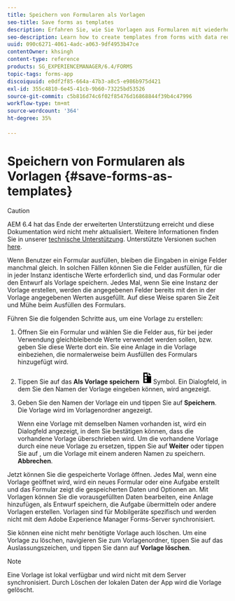 ```yaml
---
title: Speichern von Formularen als Vorlagen
seo-title: Save forms as templates
description: Erfahren Sie, wie Sie Vorlagen aus Formularen mit wiederholt erforderlichen Daten erstellen.
seo-description: Learn how to create templates from forms with data required repeatedly.
uuid: 090c6271-4061-4adc-a063-9df4953b47ce
contentOwner: khsingh
content-type: reference
products: SG_EXPERIENCEMANAGER/6.4/FORMS
topic-tags: forms-app
discoiquuid: e0df2f85-664a-47b3-a8c5-e986b975d421
exl-id: 355c4810-6e45-41cb-9b60-73225bd53526
source-git-commit: c5b816d74c6f02f85476d16868844f39b4c47996
workflow-type: tm+mt
source-wordcount: '364'
ht-degree: 35%

---
```


# Speichern von Formularen als Vorlagen {#save-forms-as-templates}

>[!CAUTION]
>
>AEM 6.4 hat das Ende der erweiterten Unterstützung erreicht und diese Dokumentation wird nicht mehr aktualisiert. Weitere Informationen finden Sie in unserer [technische Unterstützung](https://helpx.adobe.com/de/support/programs/eol-matrix.html). Unterstützte Versionen suchen [here](https://experienceleague.adobe.com/docs/?lang=de).

Wenn Benutzer ein Formular ausfüllen, bleiben die Eingaben in einige Felder manchmal gleich. In solchen Fällen können Sie die Felder ausfüllen, für die in jeder Instanz identische Werte erforderlich sind, und das Formular oder den Entwurf als Vorlage speichern. Jedes Mal, wenn Sie eine Instanz der Vorlage erstellen, werden die angegebenen Felder bereits mit den in der Vorlage angegebenen Werten ausgefüllt. Auf diese Weise sparen Sie Zeit und Mühe beim Ausfüllen des Formulars.

Führen Sie die folgenden Schritte aus, um eine Vorlage zu erstellen: 

1. Öffnen Sie ein Formular und wählen Sie die Felder aus, für bei jeder Verwendung gleichbleibende Werte verwendet werden sollen, bzw. geben Sie diese Werte dort ein. Sie eine Anlage in die Vorlage einbeziehen, die normalerweise beim Ausfüllen des Formulars hinzugefügt wird.
1. Tippen Sie auf das **Als Vorlage speichern** ![save_as_template](assets/save_as_template.png)Symbol. Ein Dialogfeld, in dem Sie den Namen der Vorlage eingeben können, wird angezeigt.
1. Geben Sie den Namen der Vorlage ein und tippen Sie auf **Speichern**. Die Vorlage wird im Vorlagenordner angezeigt.

   Wenn eine Vorlage mit demselben Namen vorhanden ist, wird ein Dialogfeld angezeigt, in dem Sie bestätigen können, dass die vorhandene Vorlage überschrieben wird. Um die vorhandene Vorlage durch eine neue Vorlage zu ersetzen, tippen Sie auf **Weiter** oder tippen Sie auf , um die Vorlage mit einem anderen Namen zu speichern. **Abbrechen**.

Jetzt können Sie die gespeicherte Vorlage öffnen. Jedes Mal, wenn eine Vorlage geöffnet wird, wird ein neues Formular oder eine Aufgabe erstellt und das Formular zeigt die gespeicherten Daten und Optionen an. Mit Vorlagen können Sie die vorausgefüllten Daten bearbeiten, eine Anlage hinzufügen, als Entwurf speichern, die Aufgabe übermitteln oder andere Vorlagen erstellen. Vorlagen sind für Mobilgeräte spezifisch und werden nicht mit dem Adobe Experience Manager Forms-Server synchronisiert.

Sie können eine nicht mehr benötigte Vorlage auch löschen. Um eine Vorlage zu löschen, navigieren Sie zum Vorlagenordner, tippen Sie auf das Auslassungszeichen, und tippen Sie dann auf **Vorlage löschen**.

>[!NOTE]
>
>Eine Vorlage ist lokal verfügbar und wird nicht mit dem Server synchronisiert. Durch Löschen der lokalen Daten der App wird die Vorlage gelöscht.

